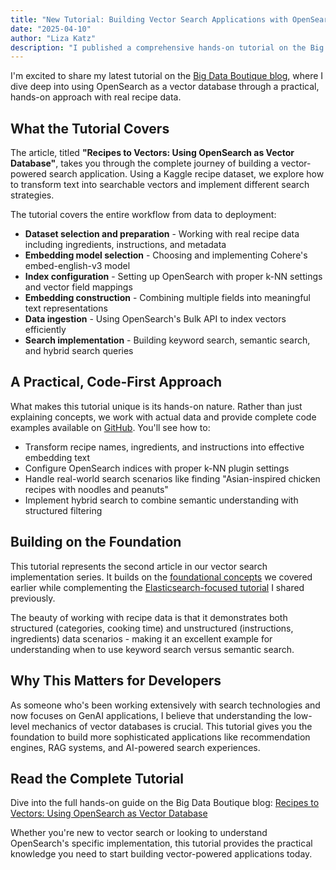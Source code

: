```yaml
---
title: "New Tutorial: Building Vector Search Applications with OpenSearch"
date: "2025-04-10"
author: "Liza Katz"
description: "I published a comprehensive hands-on tutorial on the Big Data Boutique blog demonstrating how to use OpenSearch as a vector database with real-world recipe data."
---
```


I'm excited to share my latest tutorial on the [Big Data Boutique blog](https://bigdataboutique.com/blog/recipes-to-vectors-using-opensearch-as-vector-database-aba607), where I dive deep into using OpenSearch as a vector database through a practical, hands-on approach with real recipe data.

## What the Tutorial Covers

The article, titled **"Recipes to Vectors: Using OpenSearch as Vector Database"**, takes you through the complete journey of building a vector-powered search application. Using a Kaggle recipe dataset, we explore how to transform text into searchable vectors and implement different search strategies.

The tutorial covers the entire workflow from data to deployment:

- **Dataset selection and preparation** - Working with real recipe data including ingredients, instructions, and metadata
- **Embedding model selection** - Choosing and implementing Cohere's embed-english-v3 model
- **Index configuration** - Setting up OpenSearch with proper k-NN settings and vector field mappings
- **Embedding construction** - Combining multiple fields into meaningful text representations
- **Data ingestion** - Using OpenSearch's Bulk API to index vectors efficiently
- **Search implementation** - Building keyword search, semantic search, and hybrid search queries

## A Practical, Code-First Approach

What makes this tutorial unique is its hands-on nature. Rather than just explaining concepts, we work with actual data and provide complete code examples available on [GitHub](https://github.com/BigDataBoutique/opensearch-semantic-search-tutorial). You'll see how to:

- Transform recipe names, ingredients, and instructions into effective embedding text
- Configure OpenSearch indices with proper k-NN plugin settings
- Handle real-world search scenarios like finding "Asian-inspired chicken recipes with noodles and peanuts"
- Implement hybrid search to combine semantic understanding with structured filtering

## Building on the Foundation

This tutorial represents the second article in our vector search implementation series. It builds on the [foundational concepts](/blog/vector-search-introduction/) we covered earlier while complementing the [Elasticsearch-focused tutorial](/blog/semantic-search-elasticsearch-tutorial/) I shared previously.

The beauty of working with recipe data is that it demonstrates both structured (categories, cooking time) and unstructured (instructions, ingredients) data scenarios - making it an excellent example for understanding when to use keyword search versus semantic search.

## Why This Matters for Developers

As someone who's been working extensively with search technologies and now focuses on GenAI applications, I believe that understanding the low-level mechanics of vector databases is crucial. This tutorial gives you the foundation to build more sophisticated applications like recommendation engines, RAG systems, and AI-powered search experiences.

## Read the Complete Tutorial

Dive into the full hands-on guide on the Big Data Boutique blog: [Recipes to Vectors: Using OpenSearch as Vector Database](https://bigdataboutique.com/blog/recipes-to-vectors-using-opensearch-as-vector-database-aba607)

Whether you're new to vector search or looking to understand OpenSearch's specific implementation, this tutorial provides the practical knowledge you need to start building vector-powered applications today.
